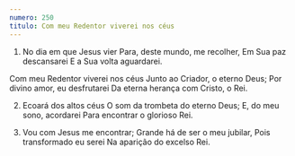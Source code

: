 ```yaml
---
numero: 250
titulo: Com meu Redentor viverei nos céus
---
```

1. No dia em que Jesus vier
Para, deste mundo, me recolher,
Em Sua paz descansarei
E a Sua volta aguardarei.

Com meu Redentor viverei nos céus
Junto ao Criador, o eterno Deus;
Por divino amor, eu desfrutarei
Da eterna herança com Cristo, o Rei.

2. Ecoará dos altos céus
O som da trombeta do eterno Deus;
E, do meu sono, acordarei
Para encontrar o glorioso Rei.

3. Vou com Jesus me encontrar;
Grande há de ser o meu jubilar,
Pois transformado eu serei
Na aparição do excelso Rei.
